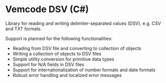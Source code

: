 # Vemcode DSV (C#)
Library for reading and writing delimiter-separated values (DSV), e.g. CSV and TXT formats.

Support is planned for the following functionalities:
* Reading from DSV file and converting to collection of objects
* Writing a collection of objects to DSV files
* Simple utility conversion for primitive data types
* Support for N/A fields in DSV files
* Support for internationalization of number formats and date formats
* Robust error handling and localized error messages
